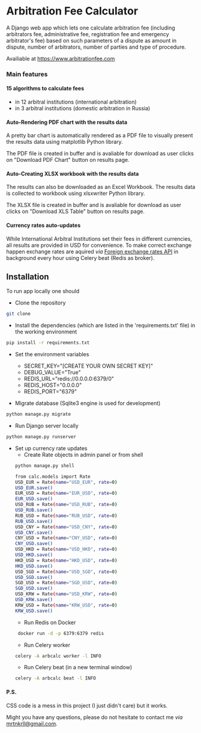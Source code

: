 # Arbitration Fee Calculator

A Django web app which lets one calculate arbitration fee 
(including arbitrators fee, administrative fee, registration 
fee and emergency arbitrator's fee) based on such parameters of
a dispute as amount in dispute, number of arbitrators, number 
of parties and type of procedure.

Availiable at https://www.arbitrationfee.com

### Main features
#### 15 algorithms to calculate fees
* in 12 arbitral institutions (international arbitration)
* in 3 arbitral institutions (domestic arbitration in Russia)

#### Auto-Rendering PDF chart with the results data
A pretty bar chart is automatically rendered as a PDF file 
to visually present the results data using matplotlib Python 
library. 

The PDF file is created in buffer and is avaliable for
download as user clicks on "Download PDF Chart" button
on results page.

#### Auto-Creating XLSX workbook with the results data
The results can also be downloaded as an Excel Workbook. 
The results data is collected to workbook using xlsxwriter 
Python library.

The XLSX file is created in buffer and is avaliable for
download as user clicks on "Download XLS Table" button
on results page.

#### Currency rates auto-updates
While International Arbitral Institutions set their fees 
in different currencies, all results are provided in USD 
for convenience.
To make correct exchange happen exchange rates are aquired 
*via* [Foreign exchange rates API](https://exchangeratesapi.io) 
in background every hour using Celery beat (Redis as broker).

## Installation

To run app locally one should 
* Clone the repository
```bash
git clone
```
* Install the dependencies (which are listed in 
the 'requirements.txt' file) in the working environment
```bash
pip install -r requirements.txt
```
* Set the environment variables
    * SECRET_KEY="[CREATE YOUR OWN SECRET KEY]"
    * DEBUG_VALUE="True"
    * REDIS_URL="redis://0.0.0.0:6379/0"
    * REDIS_HOST="0.0.0.0"
    * REDIS_PORT="6379"
    
* Migrate database (Sqlite3 engine is used for development)
 ```bash
python manage.py migrate
```
* Run Django server locally
 ```bash
python manage.py runserver
```
* Set up currency rate updates
    * Create Rate objects in admin panel or from shell
     ```bash
     python manage.py shell
  
     from calc.models import Rate
     USD_EUR = Rate(name="USD_EUR", rate=0)
     USD_EUR.save()
     EUR_USD = Rate(name="EUR_USD", rate=0)
     EUR_USD.save()
     USD_RUB = Rate(name="USD_RUB", rate=0)
     USD_RUB.save()
     RUB_USD = Rate(name="RUB_USD", rate=0)
     RUB_USD.save()
     USD_CNY = Rate(name="USD_CNY", rate=0)
     USD_CNY.save()
     CNY_USD = Rate(name="CNY_USD", rate=0)
     CNY_USD.save()
     USD_HKD = Rate(name="USD_HKD", rate=0)
     USD_HKD.save()
     HKD_USD = Rate(name="HKD_USD", rate=0)
     HKD_USD.save()
     USD_SGD = Rate(name="USD_SGD", rate=0)
     USD_SGD.save()
     SGD_USD = Rate(name="SGD_USD", rate=0)
     SGD_USD.save()
     USD_KRW = Rate(name="USD_KRW", rate=0)
     USD_KRW.save()
     KRW_USD = Rate(name="KRW_USD", rate=0)
     KRW_USD.save()      
     ```
    * Run Redis on Docker
    ```bash
     docker run -d -p 6379:6379 redis
     ```
    * Run Celery worker
     ```bash
     celery -A arbcalc worker -l INFO
     ```
    * Run Celery beat (in a new terminal window)
     ```bash
     celery -A arbcalc beat -l INFO
     ```
 
 #### P.S.
 CSS code is a mess in this project (I just didn't care)
 but it works.
 
 Might you have any questions, please do not hesitate to contact 
 me *via* mrtnkrll@gmail.com.